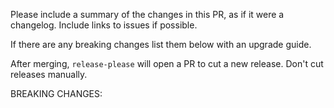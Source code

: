 <!-- We follow the Conventional Commits guide: https://www.conventionalcommits.org/en/v1.0.0/#summary -->

Please include a summary of the changes in this PR, as if it were a changelog. Include links to issues if possible.

If there are any breaking changes list them below with an upgrade guide.

After merging, `release-please` will open a PR to cut a new release. Don't cut releases manually.

BREAKING CHANGES:
